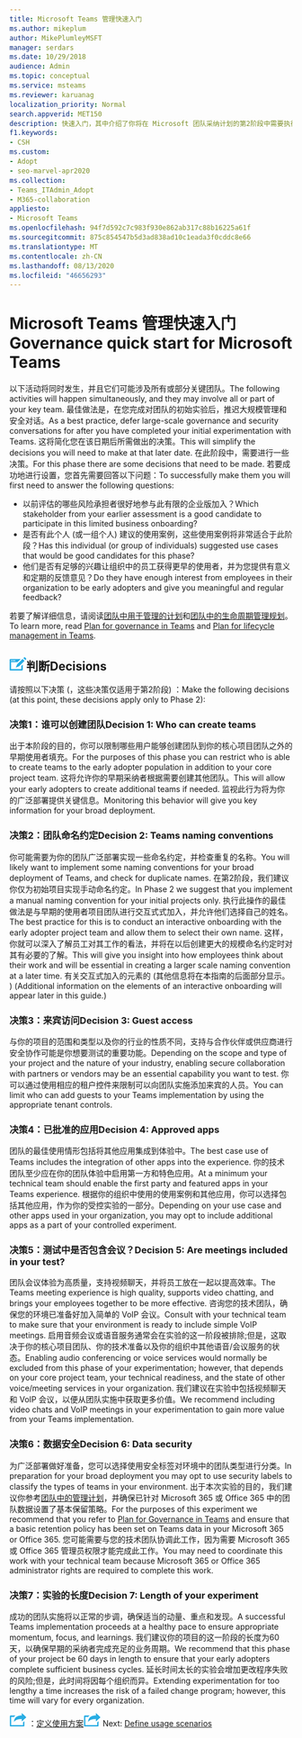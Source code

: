 ```yaml
---
title: Microsoft Teams 管理快速入门
ms.author: mikeplum
author: MikePlumleyMSFT
manager: serdars
ms.date: 10/29/2018
audience: Admin
ms.topic: conceptual
ms.service: msteams
ms.reviewer: karuanag
localization_priority: Normal
search.appverid: MET150
description: 快速入门，其中介绍了你将在 Microsoft 团队采纳计划的第2阶段中需要执行的关键决策。
f1.keywords:
- CSH
ms.custom:
- Adopt
- seo-marvel-apr2020
ms.collection:
- Teams_ITAdmin_Adopt
- M365-collaboration
appliesto:
- Microsoft Teams
ms.openlocfilehash: 94f7d592c7c983f930e862ab317c88b16225a61f
ms.sourcegitcommit: 875c854547b5d3ad838ad10c1eada3f0cddc8e66
ms.translationtype: MT
ms.contentlocale: zh-CN
ms.lasthandoff: 08/13/2020
ms.locfileid: "46656293"
---
```

# <a name="governance-quick-start-for-microsoft-teams"></a><span data-ttu-id="3ae3c-103">Microsoft Teams 管理快速入门</span><span class="sxs-lookup"><span data-stu-id="3ae3c-103">Governance quick start for Microsoft Teams</span></span>

<span data-ttu-id="3ae3c-104">以下活动将同时发生，并且它们可能涉及所有或部分关键团队。</span><span class="sxs-lookup"><span data-stu-id="3ae3c-104">The following activities will happen simultaneously, and they may involve all or part of your key team.</span></span> <span data-ttu-id="3ae3c-105">最佳做法是，在您完成对团队的初始实验后，推迟大规模管理和安全对话。</span><span class="sxs-lookup"><span data-stu-id="3ae3c-105">As a best practice, defer large-scale governance and security conversations for after you have completed your initial experimentation with Teams.</span></span> <span data-ttu-id="3ae3c-106">这将简化您在该日期后所需做出的决策。</span><span class="sxs-lookup"><span data-stu-id="3ae3c-106">This will simplify the decisions you will need to make at that later date.</span></span> <span data-ttu-id="3ae3c-107">在此阶段中，需要进行一些决策。</span><span class="sxs-lookup"><span data-stu-id="3ae3c-107">For this phase there are some decisions that need to be made.</span></span> <span data-ttu-id="3ae3c-108">若要成功地进行设置，您首先需要回答以下问题：</span><span class="sxs-lookup"><span data-stu-id="3ae3c-108">To successfully make them you will first need to answer the following questions:</span></span>

- <span data-ttu-id="3ae3c-109">以前评估的哪些风险承担者很好地参与此有限的企业版加入？</span><span class="sxs-lookup"><span data-stu-id="3ae3c-109">Which stakeholder from your earlier assessment is a good candidate to participate in this limited business onboarding?</span></span>
- <span data-ttu-id="3ae3c-110">是否有此个人 (或一组个人) 建议的使用案例，这些使用案例将非常适合于此阶段？</span><span class="sxs-lookup"><span data-stu-id="3ae3c-110">Has this individual (or group of individuals) suggested use cases that would be good candidates for this phase?</span></span>  
- <span data-ttu-id="3ae3c-111">他们是否有足够的兴趣让组织中的员工获得更早的使用者，并为您提供有意义和定期的反馈意见？</span><span class="sxs-lookup"><span data-stu-id="3ae3c-111">Do they have enough interest from employees in their organization to be early adopters and give you meaningful and regular feedback?</span></span> 

<span data-ttu-id="3ae3c-112">若要了解详细信息，请阅读[团队中用于管理的计划](plan-teams-governance.md)和[团队中的生命周期管理规划](plan-teams-lifecycle.md)。</span><span class="sxs-lookup"><span data-stu-id="3ae3c-112">To learn more, read [Plan for governance in Teams](plan-teams-governance.md) and [Plan for lifecycle management in Teams](plan-teams-lifecycle.md).</span></span>

## <a name="an-icon-representing-a-decision-pointdecisions"></a>![代表决策点的图标](media/teams-adoption-decision-icon.png)<span data-ttu-id="3ae3c-114">判断</span><span class="sxs-lookup"><span data-stu-id="3ae3c-114">Decisions</span></span>

<span data-ttu-id="3ae3c-115">请按照以下决策 (，这些决策仅适用于第2阶段) ：</span><span class="sxs-lookup"><span data-stu-id="3ae3c-115">Make the following decisions (at this point, these decisions apply only to Phase 2):</span></span>

### <a name="decision-1-who-can-create-teams"></a><span data-ttu-id="3ae3c-116">决策1：谁可以创建团队</span><span class="sxs-lookup"><span data-stu-id="3ae3c-116">Decision 1: Who can create teams</span></span> 

<span data-ttu-id="3ae3c-117">出于本阶段的目的，你可以限制哪些用户能够创建团队到你的核心项目团队之外的早期使用者填充。</span><span class="sxs-lookup"><span data-stu-id="3ae3c-117">For the purposes of this phase you can restrict who is able to create teams to the early adopter population in addition to your core project team.</span></span> <span data-ttu-id="3ae3c-118">这将允许你的早期采纳者根据需要创建其他团队。</span><span class="sxs-lookup"><span data-stu-id="3ae3c-118">This will allow your early adopters to create additional teams if needed.</span></span> <span data-ttu-id="3ae3c-119">监视此行为将为你的广泛部署提供关键信息。</span><span class="sxs-lookup"><span data-stu-id="3ae3c-119">Monitoring this behavior will give you key information for your broad deployment.</span></span>

### <a name="decision-2-teams-naming-conventions"></a><span data-ttu-id="3ae3c-120">决策2：团队命名约定</span><span class="sxs-lookup"><span data-stu-id="3ae3c-120">Decision 2: Teams naming conventions</span></span> 

<span data-ttu-id="3ae3c-121">你可能需要为你的团队广泛部署实现一些命名约定，并检查重复的名称。</span><span class="sxs-lookup"><span data-stu-id="3ae3c-121">You will likely want to implement some naming conventions for your broad deployment of Teams, and check for duplicate names.</span></span> <span data-ttu-id="3ae3c-122">在第2阶段，我们建议你仅为初始项目实现手动命名约定。</span><span class="sxs-lookup"><span data-stu-id="3ae3c-122">In Phase 2 we suggest that you implement a manual naming convention for your initial projects only.</span></span> <span data-ttu-id="3ae3c-123">执行此操作的最佳做法是与早期的使用者项目团队进行交互式式加入，并允许他们选择自己的姓名。</span><span class="sxs-lookup"><span data-stu-id="3ae3c-123">The best practice for this is to conduct an interactive onboarding with the early adopter project team and allow them to select their own name.</span></span> <span data-ttu-id="3ae3c-124">这样，你就可以深入了解员工对其工作的看法，并将在以后创建更大的规模命名约定时对其有必要的了解。</span><span class="sxs-lookup"><span data-stu-id="3ae3c-124">This will give you insight into how employees think about their work and will be essential in creating a larger scale naming convention at a later time.</span></span> <span data-ttu-id="3ae3c-125">有关交互式加入的元素的 (其他信息将在本指南的后面部分显示。 ) </span><span class="sxs-lookup"><span data-stu-id="3ae3c-125">(Additional information on the elements of an interactive onboarding will appear later in this guide.)</span></span>

### <a name="decision-3-guest-access"></a><span data-ttu-id="3ae3c-126">决策3：来宾访问</span><span class="sxs-lookup"><span data-stu-id="3ae3c-126">Decision 3: Guest access</span></span>

<span data-ttu-id="3ae3c-127">与你的项目的范围和类型以及你的行业的性质不同，支持与合作伙伴或供应商进行安全协作可能是你想要测试的重要功能。</span><span class="sxs-lookup"><span data-stu-id="3ae3c-127">Depending on the scope and type of your project and the nature of your industry, enabling secure collaboration with partners or vendors may be an essential capability you want to test.</span></span> <span data-ttu-id="3ae3c-128">你可以通过使用相应的租户控件来限制可以向团队实施添加来宾的人员。</span><span class="sxs-lookup"><span data-stu-id="3ae3c-128">You can limit who can add guests to your Teams implementation by using the appropriate tenant controls.</span></span> 

### <a name="decision-4-approved-apps"></a><span data-ttu-id="3ae3c-129">决策4：已批准的应用</span><span class="sxs-lookup"><span data-stu-id="3ae3c-129">Decision 4: Approved apps</span></span>

<span data-ttu-id="3ae3c-130">团队的最佳使用情形包括将其他应用集成到体验中。</span><span class="sxs-lookup"><span data-stu-id="3ae3c-130">The best case use of Teams includes the integration of other apps into the experience.</span></span> <span data-ttu-id="3ae3c-131">你的技术团队至少应在你的团队体验中启用第一方和特色应用。</span><span class="sxs-lookup"><span data-stu-id="3ae3c-131">At a minimum your technical team should enable the first party and featured apps in your Teams experience.</span></span> <span data-ttu-id="3ae3c-132">根据你的组织中使用的使用案例和其他应用，你可以选择包括其他应用，作为你的受控实验的一部分。</span><span class="sxs-lookup"><span data-stu-id="3ae3c-132">Depending on your use case and other apps used in your organization, you may opt to include additional apps as a part of your controlled experiment.</span></span> 

### <a name="decision-5-are-meetings-included-in-your-test"></a><span data-ttu-id="3ae3c-133">决策5：测试中是否包含会议？</span><span class="sxs-lookup"><span data-stu-id="3ae3c-133">Decision 5: Are meetings included in your test?</span></span> 

<span data-ttu-id="3ae3c-134">团队会议体验为高质量，支持视频聊天，并将员工放在一起以提高效率。</span><span class="sxs-lookup"><span data-stu-id="3ae3c-134">The Teams meeting experience is high quality, supports video chatting, and brings your employees together to be more effective.</span></span> <span data-ttu-id="3ae3c-135">咨询您的技术团队，确保您的环境已准备好加入简单的 VoIP 会议。</span><span class="sxs-lookup"><span data-stu-id="3ae3c-135">Consult with your technical team to make sure that your environment is ready to include simple VoIP meetings.</span></span> <span data-ttu-id="3ae3c-136">启用音频会议或语音服务通常会在实验的这一阶段被排除;但是，这取决于你的核心项目团队、你的技术准备以及你的组织中其他语音/会议服务的状态。</span><span class="sxs-lookup"><span data-stu-id="3ae3c-136">Enabling audio conferencing or voice services would normally be excluded from this phase of your experimentation; however, that depends on your core project team, your technical readiness, and the state of other voice/meeting services in your organization.</span></span> <span data-ttu-id="3ae3c-137">我们建议在实验中包括视频聊天和 VoIP 会议，以便从团队实施中获取更多价值。</span><span class="sxs-lookup"><span data-stu-id="3ae3c-137">We recommend including video chats and VoIP meetings in your experimentation to gain more value from your Teams implementation.</span></span> 

### <a name="decision-6--data-security"></a><span data-ttu-id="3ae3c-138">决策6：数据安全</span><span class="sxs-lookup"><span data-stu-id="3ae3c-138">Decision 6:  Data security</span></span>

<span data-ttu-id="3ae3c-139">为广泛部署做好准备，您可以选择使用安全标签对环境中的团队类型进行分类。</span><span class="sxs-lookup"><span data-stu-id="3ae3c-139">In preparation for your broad deployment you may opt to use security labels to classify the types of teams in your environment.</span></span> <span data-ttu-id="3ae3c-140">出于本次实验的目的，我们建议你参考[团队中的管理计划](plan-teams-governance.md)，并确保已针对 Microsoft 365 或 Office 365 中的团队数据设置了基本保留策略。</span><span class="sxs-lookup"><span data-stu-id="3ae3c-140">For the purposes of this experiment we recommend that you refer to [Plan for Governance in Teams](plan-teams-governance.md) and ensure that a basic retention policy has been set on Teams data in your Microsoft 365 or Office 365.</span></span> <span data-ttu-id="3ae3c-141">您可能需要与您的技术团队协调此工作，因为需要 Microsoft 365 或 Office 365 管理员权限才能完成此工作。</span><span class="sxs-lookup"><span data-stu-id="3ae3c-141">You may need to coordinate this work with your technical team because Microsoft 365 or Office 365 administrator rights are required to complete this work.</span></span>

### <a name="decision-7-length-of-your-experiment"></a><span data-ttu-id="3ae3c-142">决策7：实验的长度</span><span class="sxs-lookup"><span data-stu-id="3ae3c-142">Decision 7: Length of your experiment</span></span>

<span data-ttu-id="3ae3c-143">成功的团队实施将以正常的步调，确保适当的动量、重点和发现。</span><span class="sxs-lookup"><span data-stu-id="3ae3c-143">A successful Teams implementation proceeds at a healthy pace to ensure appropriate momentum, focus, and learnings.</span></span> <span data-ttu-id="3ae3c-144">我们建议你的项目的这一阶段的长度为60天，以确保早期的采纳者完成充足的业务周期。</span><span class="sxs-lookup"><span data-stu-id="3ae3c-144">We recommend that this phase of your project be 60 days in length to ensure that your early adopters complete sufficient business cycles.</span></span> <span data-ttu-id="3ae3c-145">延长时间太长的实验会增加更改程序失败的风险;但是，此时间将因每个组织而异。</span><span class="sxs-lookup"><span data-stu-id="3ae3c-145">Extending experimentation for too lengthy a time increases the risk of a failed change program; however, this time will vary for every organization.</span></span>  

<span data-ttu-id="3ae3c-146">![表示下一步骤的图标 ](media/teams-adoption-next-icon.png) ：[定义使用方案](teams-adoption-define-usage-scenarios.md)</span><span class="sxs-lookup"><span data-stu-id="3ae3c-146">![An icon representing the next step](media/teams-adoption-next-icon.png) Next: [Define usage scenarios](teams-adoption-define-usage-scenarios.md)</span></span>
